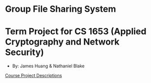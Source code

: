 # Group File Sharing System
# Term Project for CS 1653 (Applied Cryptography and Network Security)
- By: James Huang & Nathaniel Blake

[Course Project Descriptions](http://people.cs.pitt.edu/~adamlee/courses/cs1653/project.html)
